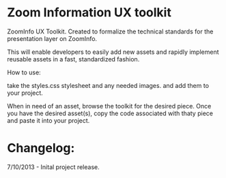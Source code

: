 Zoom Information UX toolkit
=======


ZoomInfo UX Toolkit. Created to formalize the technical standards for the presentation layer on ZoomInfo.

This will enable developers to easily add new assets and rapidly implement reusable assets in a fast, standardized fashion.

How to use:

take the styles.css stylesheet and any needed images. and add them to your project.

When in need of an asset, browse the toolkit for the desired piece. Once you have the desired asset(s), copy the code associated with thaty piece and paste it into your project.



Changelog:
====================

7/10/2013 - Inital project release.
